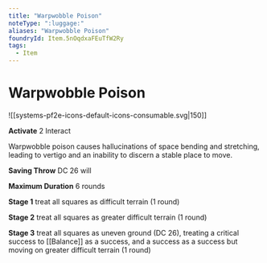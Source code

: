 ```yaml
---
title: "Warpwobble Poison"
noteType: ":luggage:"
aliases: "Warpwobble Poison"
foundryId: Item.5nOqdxaFEuTfW2Ry
tags:
  - Item
---
```


# Warpwobble Poison
![[systems-pf2e-icons-default-icons-consumable.svg|150]]

**Activate** 2 Interact

Warpwobble poison causes hallucinations of space bending and stretching, leading to vertigo and an inability to discern a stable place to move.

**Saving Throw** DC 26 will

**Maximum Duration** 6 rounds

**Stage 1** treat all squares as difficult terrain (1 round)

**Stage 2** treat all squares as greater difficult terrain (1 round)

**Stage 3** treat all squares as uneven ground (DC 26), treating a critical success to [[Balance]] as a success, and a success as a success but moving on greater difficult terrain (1 round)
